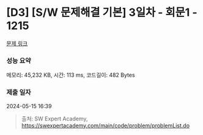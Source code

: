 # [D3] [S/W 문제해결 기본] 3일차 - 회문1 - 1215 

[문제 링크](https://swexpertacademy.com/main/code/problem/problemDetail.do?contestProbId=AV14QpAaAAwCFAYi) 

### 성능 요약

메모리: 45,232 KB, 시간: 113 ms, 코드길이: 482 Bytes

### 제출 일자

2024-05-15 16:39



> 출처: SW Expert Academy, https://swexpertacademy.com/main/code/problem/problemList.do